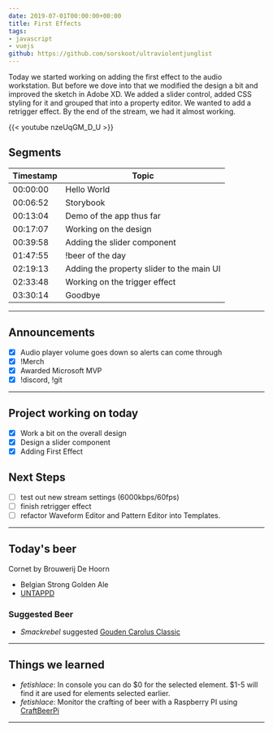 ```yaml
---
date: 2019-07-01T00:00:00+00:00
title: First Effects
tags:
- javascript
- vuejs
github: https://github.com/sorskoot/ultraviolentjunglist
---
```


Today we started working on adding the first effect to the audio workstation. But before we dove into that we modified the design a bit and improved the sketch in Adobe XD. We added a slider control, added CSS styling for it and grouped that into a property editor. We wanted to add a retrigger effect. By the end of the stream, we had it almost working.

{{< youtube nzeUqGM_D_U >}}

<!--more-->
## Segments

| Timestamp | Topic|
| --- | --- |
| 00:00:00 | Hello World |
| 00:06:52 | Storybook |
| 00:13:04 | Demo of the app thus far |
| 00:17:07 | Working on the design |
| 00:39:58 | Adding the slider component |
| 01:47:55 | !beer of the day |
| 02:19:13 | Adding the property slider to the main UI |
| 02:33:48 | Working on the trigger effect |
| 03:30:14 | Goodbye

---

## Announcements

- [X] Audio player volume goes down so alerts can come through
- [X] !Merch
- [X] Awarded Microsoft MVP
- [X] !discord, !git

---

## Project working on today

- [X] Work a bit on the overall design
- [X] Design a slider component
- [X] Adding First Effect

## Next Steps

- [ ] test out new stream settings (6000kbps/60fps)
- [ ] finish retrigger effect
- [ ] refactor Waveform Editor and Pattern Editor into Templates.

---

## Today's beer

Cornet by Brouwerij De Hoorn

- Belgian Strong Golden Ale
- [UNTAPPD](https://untappd.com/b/brouwerij-de-hoorn-cornet/828399)

### Suggested Beer

- _Smackrebel_ suggested [Gouden Carolus Classic](https://www.beerwulf.com/nl/p/gouden-carolus-classic.33?gclid=EAIaIQobChMIzcSCt9aU4wIVjc13Ch1KqgXFEAQYASABEgLUgvD_BwE)

---

## Things we learned

- _fetishlace_: In console you can do $0 for the selected element. $1-5 will find it are used for elements selected earlier.
- _fetishlace_: Monitor the crafting of beer with a Raspberry PI using [CraftBeerPi](http://web.craftbeerpi.com/)

---
